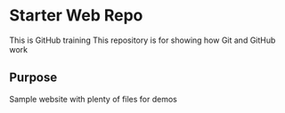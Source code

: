 # Starter Web Repo
This is GitHub training
This repository is for showing how Git and GitHub work

## Purpose

Sample website with plenty of files for demos
